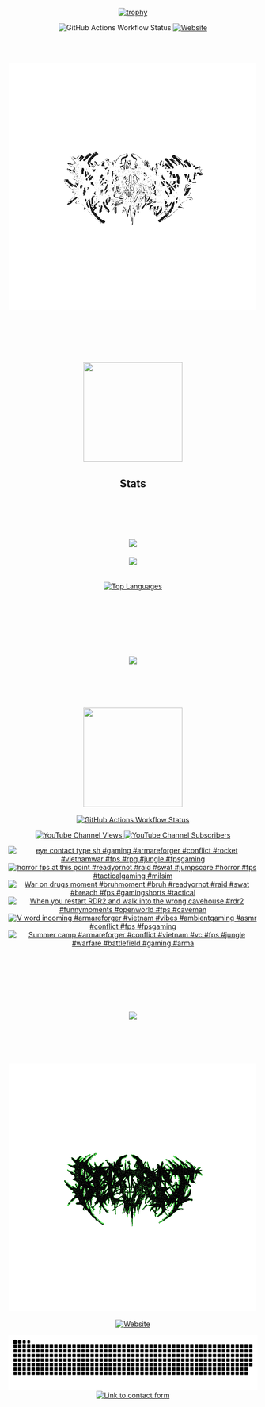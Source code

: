 [COMMENT]: <TITLE*****************************************>

<div align="center">
  <a href="https://seperet.com">
    
  [![trophy](https://github-profile-trophy.vercel.app/?username=denv3rr&column=-1&no-frame=true&no-bg=true&theme=darkhub&title=-Stars,-PullRequest,-Issues,-Reviews)](https://github.com/ryo-ma/github-profile-trophy)
    
  ![GitHub Actions Workflow Status](https://img.shields.io/github/actions/workflow/status/denv3rr/denv3rr/.github%2Fworkflows%2Fyoutube-cards.yml?logoColor=CD201F&label=connections&link=https%3A%2F%2Fyoutube.com%2F%40seperet)
  </a>
  <a href="https://seperet.com">
  ![Website](https://img.shields.io/website?url=https%3A%2F%2Fseperet.com&label=seperet.com)    
  </a>  
</div>

<br></br>

[COMMENT]: <LOGO*****************************************>
<div align="center">
  <a href="https://seperet.com">
    <img src=https://github.com/denv3rr/denv3rr/blob/main/Seperet_Slam_White.gif/>
  </a>
</div>
<br></br>
<br></br>
<br></br>

[COMMENT]: <STATS*****************************************>
<div align="center">

  <img src="https://github.com/Anmol-Baranwal/Cool-GIFs-For-GitHub/assets/74038190/0b335028-1d3d-4ee5-b5b3-a373d499be7e" width="200" height="200">

  ## Stats
</div>

<br></br>
<br></br>

<div align="center">  
<div align="center">
  <a>
    <img src="https://github-profile-summary-cards.vercel.app/api/cards/profile-details?username=denv3rr&theme=transparent"/>
    <br></br>
    <img src="https://github-readme-streak-stats.herokuapp.com?user=denv3rr&theme=transparent&hide_border=true&properties=background&border=white"/>
    <br></br>
  </a>
</div>
  
[![Top Languages](https://github-readme-stats.vercel.app/api/top-langs/?username=denv3rr&hide_border=true&theme=transparent&layout=donut&langs_count=12)](https://github.com/denv3rr/github-readme-stats)
<br></br>
<br></br>
<br></br>
<br></br>

<img src="https://user-images.githubusercontent.com/74038190/212284100-561aa473-3905-4a80-b561-0d28506553ee.gif">
<br></br>
<br></br>
<br></br>

[COMMENT]: <YOUTUBE*****************************************>
<div align="center">
<a href="https://youtube.com/@seperet">
  <img src="https://media4.giphy.com/media/v1.Y2lkPTc5MGI3NjExYzdqdmlpbzIzdDM1Zm8wNnR5MW8wODVwY29tMnBjd2ltb292eXRkMiZlcD12MV9pbnRlcm5hbF9naWZfYnlfaWQmY3Q9cw/dyLmcrc0wk4dUCxp0K/giphy.webp" width="200" height="200">

  <div align="center">
    
   [COMMENT]: <CHECK-WORKFLOWS*****************************************>
   
  ![GitHub Actions Workflow Status](https://img.shields.io/github/actions/workflow/status/denv3rr/denv3rr/.github%2Fworkflows%2Fyoutube-cards.yml?logoColor=CD201F&label=connections&link=https%3A%2F%2Fyoutube.com%2F%40seperet)
  
    
  </div>
  
  ![YouTube Channel Views](https://img.shields.io/youtube/channel/views/UCATB-IqmpAn-2XHu6lxTVwg)
  <a href="https://youtube.com/@seperet">
  ![YouTube Channel Subscribers](https://img.shields.io/youtube/channel/subscribers/UCATB-IqmpAn-2XHu6lxTVwg?link=https%3A%2F%2Fyoutube.com%2F%40seperet)
  </a>
</a>
  
<!-- BEGIN YOUTUBE-CARDS -->
[![eye contact type sh #gaming #armareforger #conflict #rocket #vietnamwar #fps #rpg #jungle #fpsgaming](https://ytcards.demolab.com/?id=t60KXMOr9d0&title=eye+contact+type+sh+%23gaming+%23armareforger+%23conflict+%23rocket+%23vietnamwar+%23fps+%23rpg+%23jungle+%23fpsgaming&lang=en&timestamp=1755989734&background_color=%230d1117&title_color=%23ffffff&stats_color=%23dedede&max_title_lines=1&width=250&border_radius=5 "eye contact type sh #gaming #armareforger #conflict #rocket #vietnamwar #fps #rpg #jungle #fpsgaming")](https://www.youtube.com/shorts/t60KXMOr9d0)
[![horror fps at this point #readyornot #raid #swat #jumpscare #horror #fps #tacticalgaming #milsim](https://ytcards.demolab.com/?id=rJN5lO2eHi4&title=horror+fps+at+this+point+%23readyornot+%23raid+%23swat+%23jumpscare+%23horror+%23fps+%23tacticalgaming+%23milsim&lang=en&timestamp=1755987030&background_color=%230d1117&title_color=%23ffffff&stats_color=%23dedede&max_title_lines=1&width=250&border_radius=5 "horror fps at this point #readyornot #raid #swat #jumpscare #horror #fps #tacticalgaming #milsim")](https://www.youtube.com/shorts/rJN5lO2eHi4)
[![War on drugs moment #bruhmoment #bruh #readyornot #raid #swat #breach #fps #gamingshorts #tactical](https://ytcards.demolab.com/?id=mj7fFq9d4yg&title=War+on+drugs+moment+%23bruhmoment+%23bruh+%23readyornot+%23raid+%23swat+%23breach+%23fps+%23gamingshorts+%23tactical&lang=en&timestamp=1755906740&background_color=%230d1117&title_color=%23ffffff&stats_color=%23dedede&max_title_lines=1&width=250&border_radius=5 "War on drugs moment #bruhmoment #bruh #readyornot #raid #swat #breach #fps #gamingshorts #tactical")](https://www.youtube.com/shorts/mj7fFq9d4yg)
[![When you restart RDR2 and walk into the wrong cavehouse #rdr2 #funnymoments #openworld #fps #caveman](https://ytcards.demolab.com/?id=7iCrtDL-gu4&title=When+you+restart+RDR2+and+walk+into+the+wrong+cavehouse+%23rdr2+%23funnymoments+%23openworld+%23fps+%23caveman&lang=en&timestamp=1755905816&background_color=%230d1117&title_color=%23ffffff&stats_color=%23dedede&max_title_lines=1&width=250&border_radius=5 "When you restart RDR2 and walk into the wrong cavehouse #rdr2 #funnymoments #openworld #fps #caveman")](https://www.youtube.com/shorts/7iCrtDL-gu4)
[![V word incoming #armareforger #vietnam #vibes #ambientgaming #asmr #conflict #fps #fpsgaming](https://ytcards.demolab.com/?id=7vVjHyI1XyI&title=V+word+incoming+%23armareforger+%23vietnam+%23vibes+%23ambientgaming+%23asmr+%23conflict+%23fps+%23fpsgaming&lang=en&timestamp=1755654126&background_color=%230d1117&title_color=%23ffffff&stats_color=%23dedede&max_title_lines=1&width=250&border_radius=5 "V word incoming #armareforger #vietnam #vibes #ambientgaming #asmr #conflict #fps #fpsgaming")](https://www.youtube.com/shorts/7vVjHyI1XyI)
[![Summer camp #armareforger #conflict #vietnam #vc #fps #jungle #warfare #battlefield #gaming #arma](https://ytcards.demolab.com/?id=-Hcvf3Mx7Xg&title=Summer+camp+%23armareforger+%23conflict+%23vietnam+%23vc+%23fps+%23jungle+%23warfare+%23battlefield+%23gaming+%23arma&lang=en&timestamp=1755598579&background_color=%230d1117&title_color=%23ffffff&stats_color=%23dedede&max_title_lines=1&width=250&border_radius=5 "Summer camp #armareforger #conflict #vietnam #vc #fps #jungle #warfare #battlefield #gaming #arma")](https://www.youtube.com/shorts/-Hcvf3Mx7Xg)
<!-- END YOUTUBE-CARDS -->
<br></br>
<br></br>
<br></br>

<img src="https://user-images.githubusercontent.com/74038190/212284100-561aa473-3905-4a80-b561-0d28506553ee.gif">
<br></br>
<br></br>
<br></br>

[COMMENT]: <LOGO*****************************************>
<div align="center">
  <a href="https://seperet.com">
    <img src=https://github.com/denv3rr/denv3rr/blob/main/Seperet_NightVision_Slam.gif/>
  </a>
</div>

<a href="https://seperet.com">
  
  ![Website](https://img.shields.io/website?url=https%3A%2F%2Fseperet.com&label=seperet.com)

<a/>
  
</div>

[COMMENT]: <SNAKE*****************************************>
  <div align="center">
    <picture>
      <source media="(prefers-color-scheme: dark)" srcset="https://raw.githubusercontent.com/platane/platane/output/github-contribution-grid-snake-dark.svg">
      <source media="(prefers-color-scheme: light)" srcset="https://raw.githubusercontent.com/platane/platane/output/github-contribution-grid-snake.svg">
      <img alt="GitHub contribution grid snake animation" src="https://raw.githubusercontent.com/platane/platane/output/github-contribution-grid-snake.svg">
    </picture>
  </div>
<div align="center">
<a href="https://seperet.com/contact"><img src="https://readme-typing-svg.demolab.com?font=Sixtyfour+Convergence&size=25&duration=3000&color=F7F7F7&center=true&width=520&height=60&lines=CLICK+HERE+TO+CONTACT" alt="Link to contact form" /></a>
</div>

[COMMENT]: <LOGOS*****************************************>
[logo1]: https://github.com/denv3rr/denv3rr/blob/main/Seperet_Slam_White.gif "Seperet.com"
[logo2]: https://github.com/denv3rr/denv3rr/blob/main/Seperet_NightVision_Slam.gif "Seperet.com"
